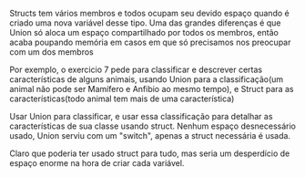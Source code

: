 Structs tem vários membros e todos ocupam seu devido espaço quando é criado uma nova variável desse tipo.
Uma das grandes diferenças é que Union só aloca um espaço compartilhado por todos os membros, então acaba poupando memória em casos em que só precisamos nos preocupar com um dos membros

Por exemplo, o exercicio 7 pede para classificar e descrever certas características de alguns animais, usando Union para a classificação(um animal não pode ser Mamífero e Anfibio ao mesmo tempo), e Struct para as características(todo animal tem mais de uma característica)

Usar Union para classificar, e usar essa classificação para detalhar as características de sua classe usando struct. Nenhum espaço desnecessário usado, Union serviu com um "switch", apenas a struct necessária é usada.

Claro que poderia ter usado struct para tudo, mas seria um desperdício de espaço enorme na hora de criar cada variável.
